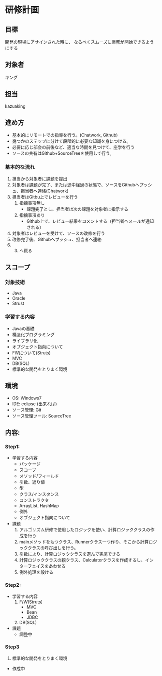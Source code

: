 # 研修計画

## 目標

開発の現場にアサインされた時に、
なるべくスムーズに業務が開始できるようにする

## 対象者

キング

## 担当

kazuaking

## 進め方

* 基本的にリモートでの指導を行う。(Chatwork, Github)
* 幾つかのステップに分けて段階的に必要な知識を身につける。
* 必要に応じ部会の前後など、適当な時間を見つけて、座学を行う
* ソースの共有はGithub+SourceTreeを使用して行う。

### 基本的な流れ

1. 担当から対象者に課題を提出
2. 対象者は課題が完了、または途中経過の状態で、ソースをGithubへプッシュ、担当者へ連絡(Chatwork)
3. 担当者はGitbu上でレビューを行う
    1. 指摘事項無し
        * 課題完了とし、担当者は次の課題を対象者に指示する
    2. 指摘事項あり
        * Github上で、レビュー結果をコメントする（担当者へメールが通知される）
4. 対象者はレビューを受けて、ソースの改修を行う
5. 改修完了後、Githubへプッシュ、担当者へ連絡
6. 3. へ戻る

## スコープ

### 対象技術
- Java
- Oracle
- Strust

### 学習する内容
- Javaの基礎
- 構造化ブログラミング
- ライブラリ化
- オブジェクト指向について
- FWについて(Struts)
- MVC
- DB(SQL)
- 標準的な開発をとりまく環境


## 環境

- OS: Windows7
- IDE: eclipse (出来れば)
- ソース管理: Git
- ソース管理ツール: SourceTree

## 内容:

### Step1:
- 学習する内容
    - パッケージ
    - スコープ
    - メソッド/フィールド
    - 引数、返り値
    - 型
    - クラス/インスタンス
    - コンストラクタ
    - ArrayList, HashMap
    - 例外
    - オブジェクト指向について
- 課題
    1. アルゴリズム研修で使用したロジックを使い、計算ロジッククラスの作成を行う
    2. mainメソッドをもつクラス、Runnerクラス一つ作り、そこから計算ロジッククラスの呼び出しを行う。
    3. 引数により、計算ロジッククラスを選んで実施できる
    4. 計算ロジッククラスの親クラス、Calculatorクラスを作成するし、インターフェイスをあわせる
    5. 例外処理を設ける


### Step2:
- 学習する内容
  1. F/W(Struts)
      - MVC
      - Bean
      - JDBC
  2. DB(SQL)
- 課題
  - 調整中


### Step3
1. 標準的な開発をとりまく環境
  - 作成中


